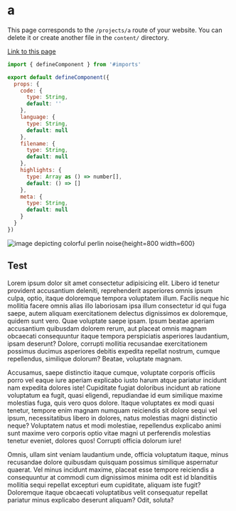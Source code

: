 # a

This page corresponds to the `/projects/a` route of your website. You can delete it or create another file in the `content/` directory.

[Link to this page](/)

```js
import { defineComponent } from '#imports'

export default defineComponent({
  props: {
    code: {
      type: String,
      default: ''
    },
    language: {
      type: String,
      default: null
    },
    filename: {
      type: String,
      default: null
    },
    highlights: {
      type: Array as () => number[],
      default: () => []
    },
    meta: {
      type: String,
      default: null
    }
  }
})
```

![image depicting colorful perlin noise](img/test.webp){height=800 width=600}

## Test

Lorem ipsum dolor sit amet consectetur adipisicing elit. Libero id tenetur provident accusantium deleniti, reprehenderit asperiores omnis ipsum culpa, optio, itaque doloremque tempora voluptatem illum. Facilis neque hic mollitia facere omnis alias illo laboriosam ipsa illum consectetur id qui fuga saepe, autem aliquam exercitationem delectus dignissimos ex doloremque, quidem sunt vero. Quae voluptate saepe ipsam. Ipsum beatae aperiam accusantium quibusdam dolorem rerum, aut placeat omnis magnam obcaecati consequuntur itaque tempora perspiciatis asperiores laudantium, ipsam deserunt? Dolore, corrupti mollitia recusandae exercitationem possimus ducimus asperiores debitis expedita repellat nostrum, cumque repellendus, similique dolorum? Beatae, voluptate magnam.

Accusamus, saepe distinctio itaque cumque, voluptate corporis officiis porro vel eaque iure aperiam explicabo iusto harum atque pariatur incidunt nam expedita dolores iste! Cupiditate fugiat doloribus incidunt ab ratione voluptatum ea fugit, quasi eligendi, repudiandae id eum similique maxime molestias fuga, quis vero quos dolore. Itaque voluptates ex modi quasi tenetur, tempore enim magnam numquam reiciendis sit dolore sequi vel ipsum, necessitatibus libero in dolores, natus molestias magni distinctio neque? Voluptatem natus et modi molestiae, repellendus explicabo animi sunt maxime vero corporis optio vitae magni ut perferendis molestias tenetur eveniet, dolores quos! Corrupti officia dolorum iure!

Omnis, ullam sint veniam laudantium unde, officia voluptatum itaque, minus recusandae dolore quibusdam quisquam possimus similique aspernatur quaerat. Vel minus incidunt maxime, placeat esse tempore reiciendis a consequuntur at commodi cum dignissimos minima odit est id blanditiis mollitia sequi repellat excepturi eum cupiditate, aliquam iste fugit? Doloremque itaque obcaecati voluptatibus velit consequatur repellat pariatur minus explicabo deserunt aliquam? Odit, soluta?

